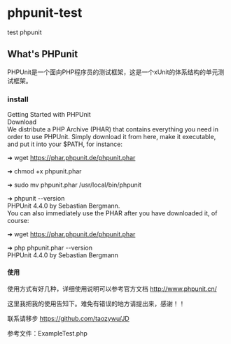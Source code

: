 # phpunit-test
test phpunit

## What's PHPunit 
PHPUnit是一个面向PHP程序员的测试框架，这是一个xUnit的体系结构的单元测试框架。

### install
Getting Started with PHPUnit<br>
Download<br>
We distribute a PHP Archive (PHAR) that contains everything you need in order to use PHPUnit. Simply download it from here, make it executable, and put it into your $PATH, for instance:<br>

➜ wget https://phar.phpunit.de/phpunit.phar<br>

➜ chmod +x phpunit.phar<br>

➜ sudo mv phpunit.phar /usr/local/bin/phpunit<br>

➜ phpunit --version<br>
PHPUnit 4.4.0 by Sebastian Bergmann.<br>
You can also immediately use the PHAR after you have downloaded it, of course:<br>

➜ wget https://phar.phpunit.de/phpunit.phar<br>

➜ php phpunit.phar --version<br>
PHPUnit 4.4.0 by Sebastian Bergmann<br>

#### 使用
使用方式有好几种，详细使用说明可以参考官方文档 http://www.phpunit.cn/<br>

这里我把我的使用告知下。难免有错误的地方请提出来，感谢！！<br>

联系请移步 https://github.com/taozywu/JD<br>

参考文件：ExampleTest.php
